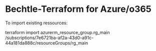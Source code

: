 # Bechtle-Terraform for Azure/o365

To import existing ressources:

terraform import azurerm_resource_group.rg_main /subscriptions/7e6721ba-af2a-43d0-a91c-44a181da888c/resourceGroups/rg_main
